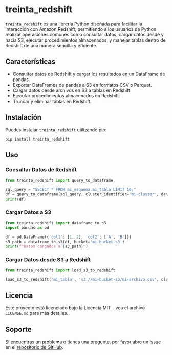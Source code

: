 # treinta_redshift

`treinta_redshift` es una librería Python diseñada para facilitar la interacción con Amazon Redshift, permitiendo a los usuarios de Python realizar operaciones comunes como consultar datos, cargar datos desde y hacia S3, ejecutar procedimientos almacenados, y manejar tablas dentro de Redshift de una manera sencilla y eficiente.

## Características

- Consultar datos de Redshift y cargar los resultados en un DataFrame de pandas.
- Exportar DataFrames de pandas a S3 en formatos CSV o Parquet.
- Cargar datos desde archivos en S3 a tablas en Redshift.
- Ejecutar procedimientos almacenados en Redshift.
- Truncar y eliminar tablas en Redshift.

## Instalación

Puedes instalar `treinta_redshift` utilizando pip:

```bash
pip install treinta_redshift
```

## Uso

### Consultar Datos de Redshift

```python
from treinta_redshift import query_to_dataframe

sql_query = "SELECT * FROM mi_esquema.mi_tabla LIMIT 10;"
df = query_to_dataframe(sql_query, cluster_identifier='mi-cluster', database='mi-database', db_user='mi-usuario')
print(df)
```

### Cargar Datos a S3

```python
from treinta_redshift import dataframe_to_s3
import pandas as pd

df = pd.DataFrame({'col1': [1, 2], 'col2': ['A', 'B']})
s3_path = dataframe_to_s3(df, bucket='mi-bucket-s3')
print(f"Datos cargados a {s3_path}")
```

### Cargar Datos desde S3 a Redshift

```python
from treinta_redshift import load_s3_to_redshift

load_s3_to_redshift('mi_tabla', 's3://mi-bucket-s3/mi-archivo.csv', cluster_identifier='mi-cluster', database='mi-database', db_user='mi-usuario')
```


## Licencia

Este proyecto está licenciado bajo la Licencia MIT - vea el archivo `LICENSE.md` para más detalles.

## Soporte

Si encuentras un problema o tienes una pregunta, por favor abre un issue en el [repositorio de GitHub](#).

